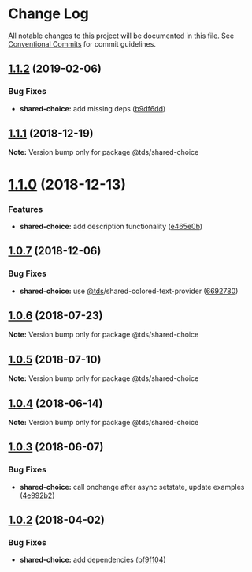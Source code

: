 # Change Log

All notable changes to this project will be documented in this file.
See [Conventional Commits](https://conventionalcommits.org) for commit guidelines.

## [1.1.2](https://github.com/telus/tds-core/compare/@tds/shared-choice@1.1.1...@tds/shared-choice@1.1.2) (2019-02-06)


### Bug Fixes

* **shared-choice:** add missing deps ([b9df6dd](https://github.com/telus/tds-core/commit/b9df6dd))





<a name="1.1.1"></a>
## [1.1.1](https://github.com/telus/tds-core/compare/@tds/shared-choice@1.1.0...@tds/shared-choice@1.1.1) (2018-12-19)




**Note:** Version bump only for package @tds/shared-choice

<a name="1.1.0"></a>
# [1.1.0](https://github.com/telus/tds-core/compare/@tds/shared-choice@1.0.7...@tds/shared-choice@1.1.0) (2018-12-13)


### Features

* **shared-choice:** add description functionality ([e465e0b](https://github.com/telus/tds-core/commit/e465e0b))




<a name="1.0.7"></a>
## [1.0.7](https://github.com/telus/tds-core/compare/@tds/shared-choice@1.0.6...@tds/shared-choice@1.0.7) (2018-12-06)


### Bug Fixes

* **shared-choice:** use [@tds](https://github.com/tds)/shared-colored-text-provider ([6692780](https://github.com/telus/tds-core/commit/6692780))




<a name="1.0.6"></a>
## [1.0.6](https://github.com/telus/tds-core/compare/@tds/shared-choice@1.0.5...@tds/shared-choice@1.0.6) (2018-07-23)




**Note:** Version bump only for package @tds/shared-choice

<a name="1.0.5"></a>
## [1.0.5](https://github.com/telus/tds-core/compare/@tds/shared-choice@1.0.4...@tds/shared-choice@1.0.5) (2018-07-10)




**Note:** Version bump only for package @tds/shared-choice

<a name="1.0.4"></a>
## [1.0.4](https://github.com/telusdigital/tds-core/compare/@tds/shared-choice@1.0.3...@tds/shared-choice@1.0.4) (2018-06-14)




**Note:** Version bump only for package @tds/shared-choice

<a name="1.0.3"></a>
## [1.0.3](https://github.com/telus/tds-core/compare/@tds/shared-choice@1.0.2...@tds/shared-choice@1.0.3) (2018-06-07)


### Bug Fixes

* **shared-choice:** call onchange after async setstate, update examples ([4e992b2](https://github.com/telus/tds-core/commit/4e992b2))




<a name="1.0.2"></a>
## [1.0.2](https://github.com/telusdigital/tds/compare/@tds/shared-choice@1.0.1...@tds/shared-choice@1.0.2) (2018-04-02)


### Bug Fixes

* **shared-choice:** add dependencies ([bf9f104](https://github.com/telusdigital/tds/commit/bf9f104))

